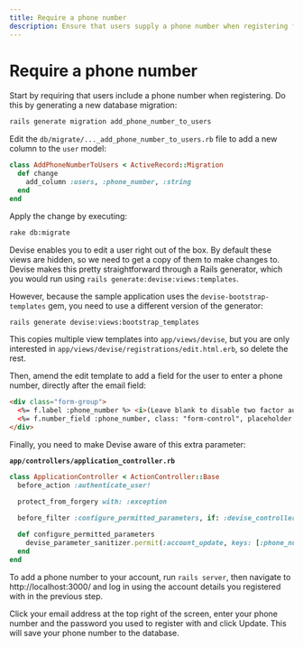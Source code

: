 ```yaml
---
title: Require a phone number
description: Ensure that users supply a phone number when registering for an account
---
```


# Require a phone number

Start by requiring that users include a phone number when registering. Do this by generating a new database migration:

```sh
rails generate migration add_phone_number_to_users
```

Edit the `db/migrate/..._add_phone_number_to_users.rb` file to add a new column to the `user` model:


```ruby
class AddPhoneNumberToUsers < ActiveRecord::Migration
  def change
    add_column :users, :phone_number, :string
  end
end
```

Apply the change by executing:

```sh
rake db:migrate
```

Devise enables you to edit a user right out of the box. By default these views are hidden, so we need to get a copy of them to make changes to. Devise makes this pretty straightforward through a Rails generator, which you would run using `rails generate:devise:views:templates`.

However, because the sample application uses the `devise-bootstrap-templates` gem, you need to use a different version of the generator:

```sh
rails generate devise:views:bootstrap_templates
```

This copies multiple view templates into `app/views/devise`, but you are only interested in `app/views/devise/registrations/edit.html.erb`, so delete the rest.

Then, amend the edit template to add a field for the user to enter a phone number, directly after the email field:

```html
<div class="form-group">
  <%= f.label :phone_number %> <i>(Leave blank to disable two factor authentication)</i><br />
  <%= f.number_field :phone_number, class: "form-control", placeholder: "e.g. 447555555555 or 1234234234234"  %>
</div>
```

Finally, you need to make Devise aware of this extra parameter:

**`app/controllers/application_controller.rb`**

```ruby
class ApplicationController < ActionController::Base
  before_action :authenticate_user!

  protect_from_forgery with: :exception

  before_filter :configure_permitted_parameters, if: :devise_controller?
 
  def configure_permitted_parameters
    devise_parameter_sanitizer.permit(:account_update, keys: [:phone_number])
  end
end
```

To add a phone number to your account, run `rails server`, then navigate to http://localhost:3000/ and log in using the account details you registered with in the previous step.

Click your email address at the top right of the screen, enter your phone number and the password you used to register with and click Update. This will save your phone number to the database.